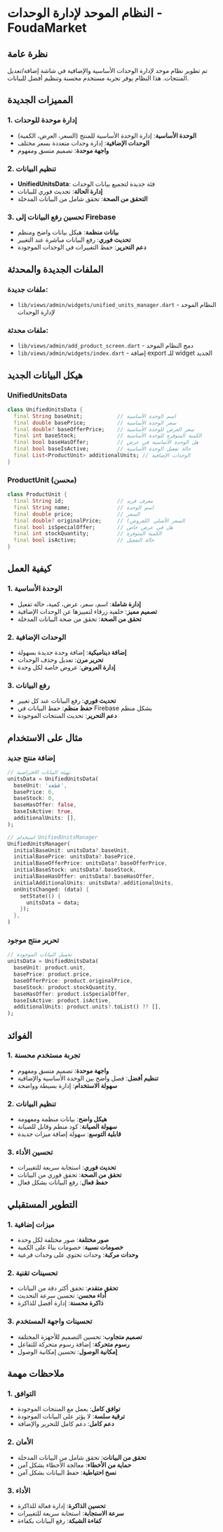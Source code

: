 # النظام الموحد لإدارة الوحدات - FoudaMarket

## نظرة عامة
تم تطوير نظام موحد لإدارة الوحدات الأساسية والإضافية في شاشة إضافة/تعديل المنتجات. هذا النظام يوفر تجربة مستخدم محسنة وتنظيم أفضل للبيانات.

## المميزات الجديدة

### 1. إدارة موحدة للوحدات
- **الوحدة الأساسية**: إدارة الوحدة الأساسية للمنتج (السعر، العرض، الكمية)
- **الوحدات الإضافية**: إدارة وحدات متعددة بسعر مختلف
- **واجهة موحدة**: تصميم متسق ومفهوم

### 2. تنظيم البيانات
- **UnifiedUnitsData**: فئة جديدة لتجميع بيانات الوحدات
- **إدارة الحالة**: تحديث فوري للبيانات
- **التحقق من الصحة**: تحقق شامل من البيانات المدخلة

### 3. تحسين رفع البيانات إلى Firebase
- **بيانات منظمة**: هيكل بيانات واضح ومنظم
- **تحديث فوري**: رفع البيانات مباشرة عند التغيير
- **دعم التحرير**: حفظ التغييرات في الوحدات الموجودة

## الملفات الجديدة والمحدثة

### ملفات جديدة:
- `lib/views/admin/widgets/unified_units_manager.dart` - النظام الموحد لإدارة الوحدات

### ملفات محدثة:
- `lib/views/admin/add_product_screen.dart` - دمج النظام الموحد
- `lib/views/admin/widgets/index.dart` - إضافة export للـ widget الجديد

## هيكل البيانات الجديد

### UnifiedUnitsData
```dart
class UnifiedUnitsData {
  final String baseUnit;           // اسم الوحدة الأساسية
  final double basePrice;          // سعر الوحدة الأساسية
  final double? baseOfferPrice;    // سعر العرض للوحدة الأساسية
  final int baseStock;             // الكمية المتوفرة للوحدة الأساسية
  final bool baseHasOffer;         // هل الوحدة الأساسية في عرض
  final bool baseIsActive;         // حالة تفعيل الوحدة الأساسية
  final List<ProductUnit> additionalUnits; // الوحدات الإضافية
}
```

### ProductUnit (محسن)
```dart
class ProductUnit {
  final String id;                 // معرف فريد
  final String name;               // اسم الوحدة
  final double price;              // السعر
  final double? originalPrice;     // السعر الأصلي (للعروض)
  final bool isSpecialOffer;       // هل في عرض خاص
  final int stockQuantity;         // الكمية المتوفرة
  final bool isActive;             // حالة التفعيل
}
```

## كيفية العمل

### 1. الوحدة الأساسية
- **إدارة شاملة**: اسم، سعر، عرض، كمية، حالة تفعيل
- **تصميم مميز**: خلفية زرقاء لتمييزها عن الوحدات الإضافية
- **تحقق من الصحة**: تحقق من صحة البيانات المدخلة

### 2. الوحدات الإضافية
- **إضافة ديناميكية**: إضافة وحدة جديدة بسهولة
- **تحرير مرن**: تعديل وحذف الوحدات
- **إدارة العروض**: عروض خاصة لكل وحدة

### 3. رفع البيانات
- **تحديث فوري**: رفع البيانات عند كل تغيير
- **حفظ منظم**: حفظ البيانات في Firebase بشكل منظم
- **دعم التحرير**: تحديث المنتجات الموجودة

## مثال على الاستخدام

### إضافة منتج جديد
```dart
// تهيئة البيانات الافتراضية
unitsData = UnifiedUnitsData(
  baseUnit: 'قطعة',
  basePrice: 0,
  baseStock: 0,
  baseHasOffer: false,
  baseIsActive: true,
  additionalUnits: [],
);

// استخدام UnifiedUnitsManager
UnifiedUnitsManager(
  initialBaseUnit: unitsData?.baseUnit,
  initialBasePrice: unitsData?.basePrice,
  initialBaseOfferPrice: unitsData?.baseOfferPrice,
  initialBaseStock: unitsData?.baseStock,
  initialBaseHasOffer: unitsData?.baseHasOffer,
  initialAdditionalUnits: unitsData?.additionalUnits,
  onUnitsChanged: (data) {
    setState(() {
      unitsData = data;
    });
  },
)
```

### تحرير منتج موجود
```dart
// تحميل البيانات الموجودة
unitsData = UnifiedUnitsData(
  baseUnit: product.unit,
  basePrice: product.price,
  baseOfferPrice: product.originalPrice,
  baseStock: product.stockQuantity,
  baseHasOffer: product.isSpecialOffer,
  baseIsActive: product.isActive,
  additionalUnits: product.units?.toList() ?? [],
);
```

## الفوائد

### 1. تجربة مستخدم محسنة
- **واجهة موحدة**: تصميم متسق ومفهوم
- **تنظيم أفضل**: فصل واضح بين الوحدة الأساسية والإضافية
- **سهولة الاستخدام**: إدارة بسيطة وواضحة

### 2. تنظيم البيانات
- **هيكل واضح**: بيانات منظمة ومفهومة
- **سهولة الصيانة**: كود منظم وقابل للصيانة
- **قابلية التوسع**: سهولة إضافة ميزات جديدة

### 3. تحسين الأداء
- **تحديث فوري**: استجابة سريعة للتغييرات
- **تحقق من الصحة**: تحقق فوري من البيانات
- **حفظ فعال**: رفع البيانات بشكل فعال

## التطوير المستقبلي

### 1. ميزات إضافية
- **صور مختلفة**: صور مختلفة لكل وحدة
- **خصومات نسبية**: خصومات بناءً على الكمية
- **وحدات مركبة**: وحدات تحتوي على وحدات فرعية

### 2. تحسينات تقنية
- **تحقق متقدم**: تحقق أكثر دقة من البيانات
- **أداء محسن**: تحسين سرعة التحديث
- **ذاكرة محسنة**: إدارة أفضل للذاكرة

### 3. تحسينات واجهة المستخدم
- **تصميم متجاوب**: تحسين التصميم للأجهزة المختلفة
- **رسوم متحركة**: إضافة رسوم متحركة للتفاعل
- **إمكانية الوصول**: تحسين إمكانية الوصول

## ملاحظات مهمة

### 1. التوافق
- **توافق كامل**: يعمل مع المنتجات الموجودة
- **ترقية سلسة**: لا يؤثر على البيانات الموجودة
- **دعم كامل**: دعم كامل للتحرير والإضافة

### 2. الأمان
- **تحقق من البيانات**: تحقق شامل من البيانات المدخلة
- **حماية من الأخطاء**: معالجة الأخطاء بشكل آمن
- **نسخ احتياطية**: حفظ البيانات بشكل آمن

### 3. الأداء
- **تحسين الذاكرة**: إدارة فعالة للذاكرة
- **سرعة الاستجابة**: استجابة سريعة للتغييرات
- **كفاءة الشبكة**: رفع البيانات بكفاءة 